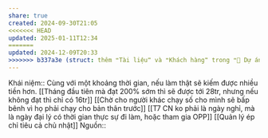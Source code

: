 ```yaml
---
share: true
created: 2024-09-30T21:05
<<<<<<< HEAD
updated: 2025-01-11T12:34
=======
updated: 2024-12-09T20:33
>>>>>>> b337a3e (struct: thêm ❝Tài liệu❞ và ❝Khách hàng❞ trong ❝📐 Dự án/Giúp nhau thoát nợ/❞)
---
```

Khái niệm:: 
Cùng với một khoảng thời gian, nếu làm thật sẽ kiếm được nhiều tiền hơn.
[[Tháng đầu tiên mà đạt 200% sớm thì sẽ được tới 28tr, nhưng nếu không đạt thì chỉ có 16tr]]
[[Chờ cho người khác chạy số cho mình sẽ bấp bênh vì họ phải chạy cho bản thân trước]]
[[T7 CN ko phải là ngày nghỉ, mà là ngày đại lý có thời gian thực sự đi làm, hoặc tham gia OPP]]
[[Quản lý ép chỉ tiêu cả chủ nhật]]
Nguồn:: 
